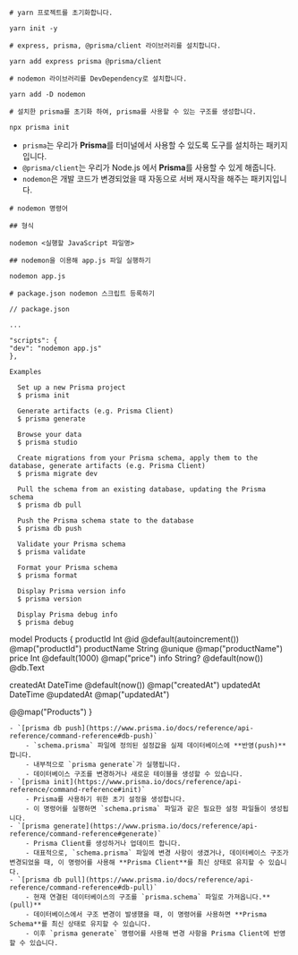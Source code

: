 ```
# yarn 프로젝트를 초기화합니다.

yarn init -y

# express, prisma, @prisma/client 라이브러리를 설치합니다.

yarn add express prisma @prisma/client

# nodemon 라이브러리를 DevDependency로 설치합니다.

yarn add -D nodemon

# 설치한 prisma를 초기화 하여, prisma를 사용할 수 있는 구조를 생성합니다.

npx prisma init
```

-   `prisma`는 우리가 **Prisma**를 터미널에서 사용할 수 있도록 도구를 설치하는 패키지입니다.
-   `@prisma/client`는 우리가 Node.js 에서 **Prisma**를 사용할 수 있게 해줍니다.
-   `nodemon`은 개발 코드가 변경되었을 때 자동으로 서버 재시작을 해주는 패키지입니다.

```
# nodemon 명령어

## 형식

nodemon <실행할 JavaScript 파일명>

## nodemon을 이용해 app.js 파일 실행하기

nodemon app.js

# package.json nodemon 스크립트 등록하기
```

```
// package.json

...

"scripts": {
"dev": "nodemon app.js"
},
```

```
Examples

  Set up a new Prisma project
  $ prisma init

  Generate artifacts (e.g. Prisma Client)
  $ prisma generate

  Browse your data
  $ prisma studio

  Create migrations from your Prisma schema, apply them to the database, generate artifacts (e.g. Prisma Client)
  $ prisma migrate dev

  Pull the schema from an existing database, updating the Prisma schema
  $ prisma db pull

  Push the Prisma schema state to the database
  $ prisma db push

  Validate your Prisma schema
  $ prisma validate

  Format your Prisma schema
  $ prisma format

  Display Prisma version info
  $ prisma version

  Display Prisma debug info
  $ prisma debug
```

model Products {
productId Int @id @default(autoincrement()) @map("productId")
productName String @unique @map("productName")
price Int @default(1000) @map("price")
info String? @default(now()) @db.Text

createdAt DateTime @default(now()) @map("createdAt")
updatedAt DateTime @updatedAt @map("updatedAt")

@@map("Products")
}

```
- `[prisma db push](https://www.prisma.io/docs/reference/api-reference/command-reference#db-push)`
    - `schema.prisma` 파일에 정의된 설정값을 실제 데이터베이스에 **반영(push)**합니다.
    - 내부적으로 `prisma generate`가 실행됩니다.
    - 데이터베이스 구조를 변경하거나 새로운 테이블을 생성할 수 있습니다.
- `[prisma init](https://www.prisma.io/docs/reference/api-reference/command-reference#init)`
    - Prisma를 사용하기 위한 초기 설정을 생성합니다.
    - 이 명령어를 실행하면 `schema.prisma` 파일과 같은 필요한 설정 파일들이 생성됩니다.
- `[prisma generate](https://www.prisma.io/docs/reference/api-reference/command-reference#generate)`
    - Prisma Client를 생성하거나 업데이트 합니다.
    - 대표적으로, `schema.prisma` 파일에 변경 사항이 생겼거나, 데이터베이스 구조가 변경되었을 때, 이 명령어를 사용해 **Prisma Client**를 최신 상태로 유지할 수 있습니다.
- `[prisma db pull](https://www.prisma.io/docs/reference/api-reference/command-reference#db-pull)`
    - 현재 연결된 데이터베이스의 구조를 `prisma.schema` 파일로 가져옵니다.**(pull)**
    - 데이터베이스에서 구조 변경이 발생했을 때, 이 명령어를 사용하면 **Prisma Schema**를 최신 상태로 유지할 수 있습니다.
    - 이후 `prisma generate` 명령어를 사용해 변경 사항을 Prisma Client에 반영할 수 있습니다.
```
